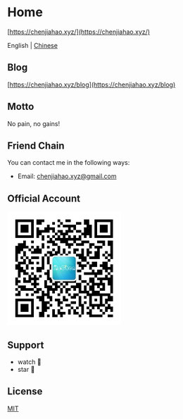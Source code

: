 # Home

[https://chenjiahao.xyz/](https://chenjiahao.xyz/)

English | [Chinese](README_CN.md)

## Blog

[https://chenjiahao.xyz/blog](https://chenjiahao.xyz/blog)

## Motto

No pain, no gains!

## Friend Chain

You can contact me in the following ways:

- Email: chenjiahao.xyz@gmail.com

## Official Account

![Wechat - 前端成长记](official-account.jpg)

## Support

- watch :eyes:
- star :star2:

## License

[MIT](LICENSE)
